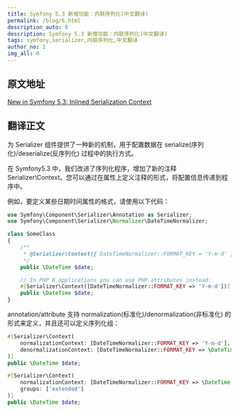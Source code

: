 ```yaml
---
title: Symfony 5.3 新增功能：内联序列化(中文翻译)
permalink: /blog/6.html
description_auto: 0
description: Symfony 5.3 新增功能：内联序列化(中文翻译)
tags: symfony,serializer,内联序列化,中文翻译
author_no: 1
img_all: 0
---
```


## 原文地址

[New in Symfony 5.3: Inlined Serialization Context](https://symfony.com/blog/new-in-symfony-5-3-inlined-serialization-context)

## 翻译正文

为 Serializer 组件提供了一种新的机制，用于配置数据在 serialize(序列化)/deserialize(反序列化) 过程中的执行方式。

在 Symfony5.3 中，我们改进了序列化程序，增加了新的注释 Serializer\Context。您可以通过在属性上定义注释的形式，将配置信息传递到程序中。

例如，要定义某些日期时间属性的格式，请使用以下代码：

```php
use Symfony\Component\Serializer\Annotation as Serializer;
use Symfony\Component\Serializer\Normalizer\DateTimeNormalizer;

class SomeClass
{
    /**
     * @Serializer\Context({ DateTimeNormalizer::FORMAT_KEY = 'Y-m-d' })
     */
    public \DateTime $date;

    // In PHP 8 applications you can use PHP attributes instead:
    #[Serializer\Context([DateTimeNormalizer::FORMAT_KEY => 'Y-m-d'])]
    public \DateTime $date;
}
```

annotation/attribute 支持 normalization(标准化)/denormalization(非标准化) 的形式来定义，并且还可以定义序列化组：

```php
#[Serializer\Context(
    normalizationContext: [DateTimeNormalizer::FORMAT_KEY => 'Y-m-d'],
    denormalizationContext: [DateTimeNormalizer::FORMAT_KEY => \DateTime::COOKIE]
)]
public \DateTime $date;

#[Serializer\Context(
    normalizationContext: [DateTimeNormalizer::FORMAT_KEY => \DateTime::RFC3339],
    groups: ['extended']
)]
public \DateTime $date;
```
